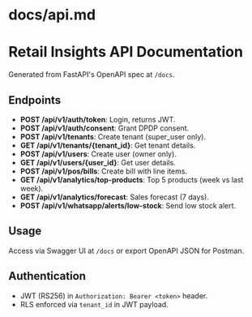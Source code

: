 # docs/api.md

# Retail Insights API Documentation

Generated from FastAPI's OpenAPI spec at `/docs`.

## Endpoints
- **POST /api/v1/auth/token**: Login, returns JWT.
- **POST /api/v1/auth/consent**: Grant DPDP consent.
- **POST /api/v1/tenants**: Create tenant (super_user only).
- **GET /api/v1/tenants/{tenant_id}**: Get tenant details.
- **POST /api/v1/users**: Create user (owner only).
- **GET /api/v1/users/{user_id}**: Get user details.
- **POST /api/v1/pos/bills**: Create bill with line items.
- **GET /api/v1/analytics/top-products**: Top 5 products (week vs last week).
- **GET /api/v1/analytics/forecast**: Sales forecast (7 days).
- **POST /api/v1/whatsapp/alerts/low-stock**: Send low stock alert.

## Usage
Access via Swagger UI at `/docs` or export OpenAPI JSON for Postman.

## Authentication
- JWT (RS256) in `Authorization: Bearer <token>` header.
- RLS enforced via `tenant_id` in JWT payload.